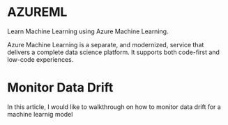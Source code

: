 # AZUREML
Learn Machine Learning using Azure Machine Learning.

Azure Machine Learning is a separate, and modernized, service that delivers a complete data science platform. It supports both code-first and low-code experiences.

# Monitor Data Drift

In this article, I would like to walkthrough on how to monitor data drift for a machine learnig model
